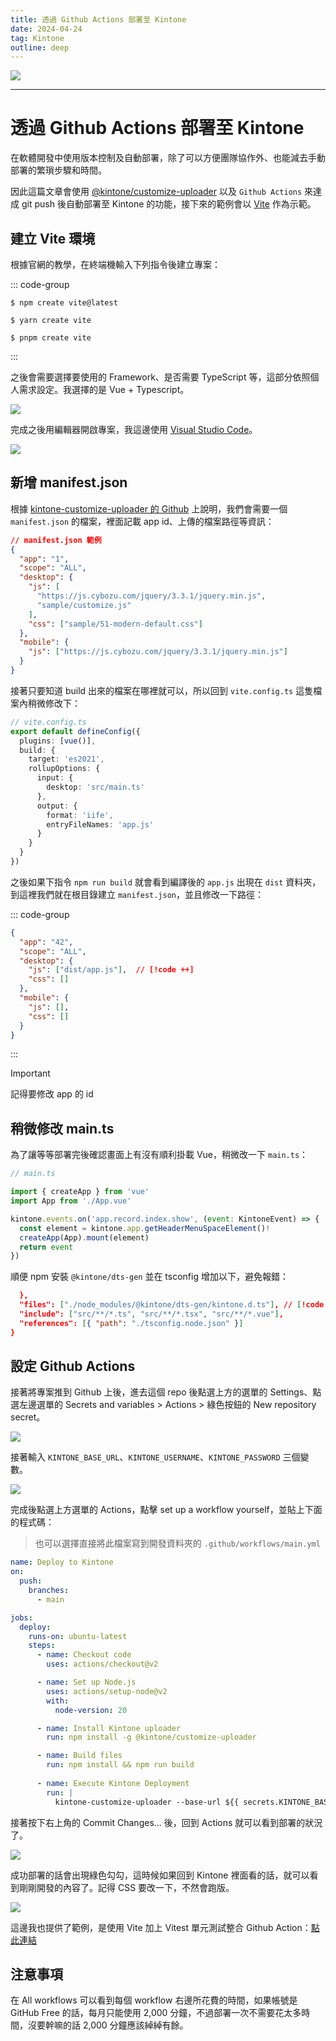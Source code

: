 ```yaml
---
title: 透過 Github Actions 部署至 Kintone
date: 2024-04-24
tag: Kintone
outline: deep
---
```


![](https://i.imgur.com/Z5fEdLw.jpeg)

--- 

# 透過 Github Actions 部署至 Kintone

在軟體開發中使用版本控制及自動部署，除了可以方便團隊協作外、也能減去手動部署的繁瑣步驟和時間。

因此這篇文章會使用 [@kintone/customize-uploader](https://www.npmjs.com/package/@kintone/customize-uploader) 以及 `Github Actions` 來達成 git push 後自動部署至 Kintone 的功能，接下來的範例會以 [Vite](https://vitejs.dev/) 作為示範。

## 建立 Vite 環境

根據官網的教學，在終端機輸入下列指令後建立專案：

::: code-group

```shell [NPM]
$ npm create vite@latest
```

```shell [Yarn]
$ yarn create vite
```

```shell [PNPM]
$ pnpm create vite
```
:::

之後會需要選擇要使用的 Framework、是否需要 TypeScript 等，這部分依照個人需求設定。我選擇的是 Vue + Typescript。

![](https://i.imgur.com/yVDVThK.png)

完成之後用編輯器開啟專案，我這邊使用 [Visual Studio Code](https://code.visualstudio.com/)。

![](https://i.imgur.com/dStsFRt.png)

## 新增 manifest.json

根據 [kintone-customize-uploader 的 Github](https://github.com/kintone/js-sdk/tree/master/packages/customize-uploader) 上說明，我們會需要一個 `manifest.json` 的檔案，裡面記載 app id、上傳的檔案路徑等資訊：

```json
// manifest.json 範例
{
  "app": "1",
  "scope": "ALL",
  "desktop": {
    "js": [
      "https://js.cybozu.com/jquery/3.3.1/jquery.min.js",
      "sample/customize.js"
    ],
    "css": ["sample/51-modern-default.css"]
  },
  "mobile": {
    "js": ["https://js.cybozu.com/jquery/3.3.1/jquery.min.js"]
  }
}
```

接著只要知道 build 出來的檔案在哪裡就可以，所以回到 `vite.config.ts` 這隻檔案內稍微修改下：

```ts
// vite.config.ts
export default defineConfig({
  plugins: [vue()],
  build: {
    target: 'es2021',
    rollupOptions: {
      input: {
        desktop: 'src/main.ts'
      },
      output: {
        format: 'iife',
        entryFileNames: 'app.js'
      }
    }
  }
})
```

之後如果下指令 `npm run build` 就會看到編譯後的 `app.js` 出現在 `dist` 資料夾，到這裡我們就在根目錄建立 `manifest.json`，並且修改一下路徑：

::: code-group
```json [manifest.json]
{
  "app": "42",
  "scope": "ALL",
  "desktop": {
    "js": ["dist/app.js"],  // [!code ++]
    "css": []
  },
  "mobile": {
    "js": [],
    "css": []
  }
}
```
:::

> [!IMPORTANT]
> 記得要修改 app 的 id

## 稍微修改 main.ts

為了讓等等部署完後確認畫面上有沒有順利掛載 Vue，稍微改一下 `main.ts`：

```js
// main.ts

import { createApp } from 'vue'
import App from './App.vue'

kintone.events.on('app.record.index.show', (event: KintoneEvent) => {
  const element = kintone.app.getHeaderMenuSpaceElement()!
  createApp(App).mount(element)
  return event
})
```

順便 npm 安裝 `@kintone/dts-gen` 並在 tsconfig 增加以下，避免報錯：

```json
  },
  "files": ["./node_modules/@kintone/dts-gen/kintone.d.ts"], // [!code ++]
  "include": ["src/**/*.ts", "src/**/*.tsx", "src/**/*.vue"],
  "references": [{ "path": "./tsconfig.node.json" }]
}
```

## 設定 Github Actions

接著將專案推到 Github 上後，進去這個 repo 後點選上方的選單的 Settings、點選左邊選單的 Secrets and variables > Actions > 綠色按鈕的 New repository secret。

![](https://i.imgur.com/Pfhuk7b.png)

接著輸入 `KINTONE_BASE_URL`、`KINTONE_USERNAME`、`KINTONE_PASSWORD` 三個變數。

![](https://i.imgur.com/kJBQoOB.png)

完成後點選上方選單的 Actions，點擊 set up a workflow yourself，並貼上下面的程式碼：

> 也可以選擇直接將此檔案寫到開發資料夾的 `.github/workflows/main.yml`

```yml
name: Deploy to Kintone
on:
  push:
    branches:
      - main

jobs:
  deploy:
    runs-on: ubuntu-latest
    steps:
      - name: Checkout code
        uses: actions/checkout@v2

      - name: Set up Node.js
        uses: actions/setup-node@v2
        with:
          node-version: 20

      - name: Install Kintone uploader
        run: npm install -g @kintone/customize-uploader

      - name: Build files
        run: npm install && npm run build
    
      - name: Execute Kintone Deployment
        run: |
          kintone-customize-uploader --base-url ${{ secrets.KINTONE_BASE_URL }} --username ${{ secrets.KINTONE_USERNAME }} --password ${{ secrets.KINTONE_PASSWORD }} manifest.json
```

接著按下右上角的 Commit Changes... 後，回到 Actions 就可以看到部署的狀況了。

![](https://i.imgur.com/Rfw8jGr.png)

成功部署的話會出現綠色勾勾，這時候如果回到 Kintone 裡面看的話，就可以看到剛剛開發的內容了。記得 CSS 要改一下，不然會跑版。

![](https://i.imgur.com/6uHk5qZ.png)

這邊我也提供了範例，是使用 Vite 加上 Vitest 單元測試整合 Github Action：[點此連結](https://github.com/daniel003051/vite-vanilla-kintone/tree/main)

## 注意事項

在 All workflows 可以看到每個 workflow 右邊所花費的時間，如果帳號是 GitHub Free 的話，每月只能使用 2,000 分鐘，不過部署一次不需要花太多時間，沒要幹嘛的話 2,000 分鐘應該綽綽有餘。

